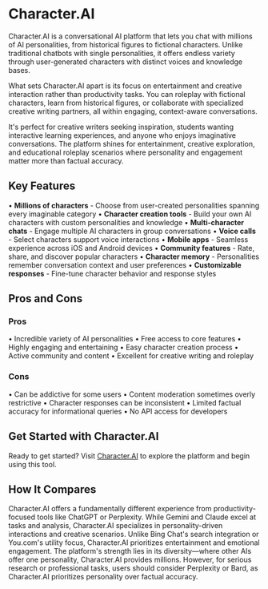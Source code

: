 # Character.AI

Character.AI is a conversational AI platform that lets you chat with millions of AI personalities, from historical figures to fictional characters. Unlike traditional chatbots with single personalities, it offers endless variety through user-generated characters with distinct voices and knowledge bases.

What sets Character.AI apart is its focus on entertainment and creative interaction rather than productivity tasks. You can roleplay with fictional characters, learn from historical figures, or collaborate with specialized creative writing partners, all within engaging, context-aware conversations.

It's perfect for creative writers seeking inspiration, students wanting interactive learning experiences, and anyone who enjoys imaginative conversations. The platform shines for entertainment, creative exploration, and educational roleplay scenarios where personality and engagement matter more than factual accuracy.

## Key Features

• **Millions of characters** - Choose from user-created personalities spanning every imaginable category
• **Character creation tools** - Build your own AI characters with custom personalities and knowledge
• **Multi-character chats** - Engage multiple AI characters in group conversations
• **Voice calls** - Select characters support voice interactions
• **Mobile apps** - Seamless experience across iOS and Android devices
• **Community features** - Rate, share, and discover popular characters
• **Character memory** - Personalities remember conversation context and user preferences
• **Customizable responses** - Fine-tune character behavior and response styles

## Pros and Cons

### Pros
• Incredible variety of AI personalities
• Free access to core features
• Highly engaging and entertaining
• Easy character creation process
• Active community and content
• Excellent for creative writing and roleplay

### Cons
• Can be addictive for some users
• Content moderation sometimes overly restrictive
• Character responses can be inconsistent
• Limited factual accuracy for informational queries
• No API access for developers

## Get Started with Character.AI

Ready to get started? Visit [Character.AI](https://character.ai) to explore the platform and begin using this tool.

## How It Compares

Character.AI offers a fundamentally different experience from productivity-focused tools like ChatGPT or Perplexity. While Gemini and Claude excel at tasks and analysis, Character.AI specializes in personality-driven interactions and creative scenarios. Unlike Bing Chat's search integration or You.com's utility focus, Character.AI prioritizes entertainment and emotional engagement. The platform's strength lies in its diversity—where other AIs offer one personality, Character.AI provides millions. However, for serious research or professional tasks, users should consider Perplexity or Bard, as Character.AI prioritizes personality over factual accuracy.